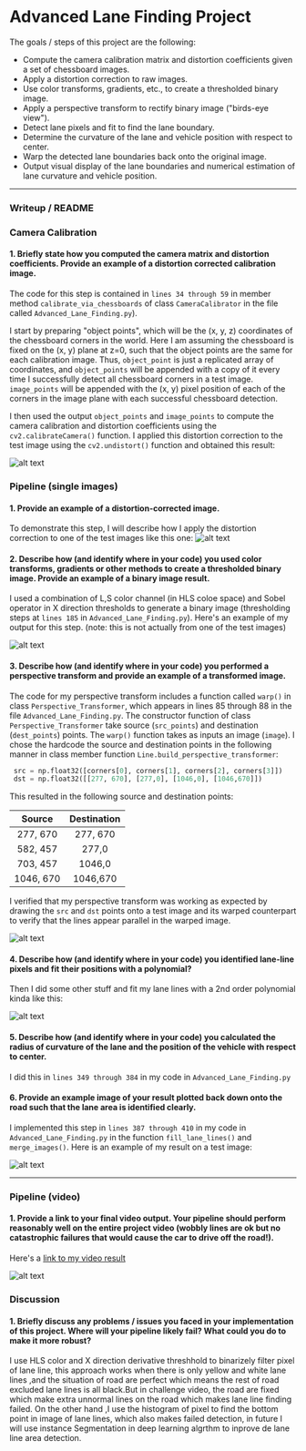 # Advanced Lane Finding Project

The goals / steps of this project are the following:

* Compute the camera calibration matrix and distortion coefficients given a set of chessboard images.
* Apply a distortion correction to raw images.
* Use color transforms, gradients, etc., to create a thresholded binary image.
* Apply a perspective transform to rectify binary image ("birds-eye view").
* Detect lane pixels and fit to find the lane boundary.
* Determine the curvature of the lane and vehicle position with respect to center.
* Warp the detected lane boundaries back onto the original image.
* Output visual display of the lane boundaries and numerical estimation of lane curvature and vehicle position.

[image1]: ./examples/undistorted_output.png "Undistort"
[image2]: ./test_images/test6.jpg "Road Transformed"
[image3]: ./examples/binaraized_test6.png "Binary Example"
[image4]: ./examples/warped_binarized_test6.png "Warp Example"
[image5]: ./examples/lane_fit.png "Fit Visual"
[image6]: ./examples/map_lane.png "Output"
[image7]: ./examples/processed_video.png "Video"
[video1]: ./processed_project_video.mp4 "Video"

---

### Writeup / README

### Camera Calibration

#### 1. Briefly state how you computed the camera matrix and distortion coefficients. Provide an example of a distortion corrected calibration image.

The code for this step is contained in `lines 34 through 59` in member method `calibrate_via_chessboards` of class `CameraCalibrator` in the file called `Advanced_Lane_Finding.py`).

I start by preparing "object points", which will be the (x, y, z) coordinates of the chessboard corners in the world. Here I am assuming the chessboard is fixed on the (x, y) plane at z=0, such that the object points are the same for each calibration image.  Thus, `object_point` is just a replicated array of coordinates, and `object_points` will be appended with a copy of it every time I successfully detect all chessboard corners in a test image.  `image_points` will be appended with the (x, y) pixel position of each of the corners in the image plane with each successful chessboard detection.  

I then used the output `object_points` and `image_points` to compute the camera calibration and distortion coefficients using the `cv2.calibrateCamera()` function.  I applied this distortion correction to the test image using the `cv2.undistort()` function and obtained this result: 

![alt text][image1]

### Pipeline (single images)

#### 1. Provide an example of a distortion-corrected image.

To demonstrate this step, I will describe how I apply the distortion correction to one of the test images like this one:
![alt text][image2]

#### 2. Describe how (and identify where in your code) you used color transforms, gradients or other methods to create a thresholded binary image.  Provide an example of a binary image result.

I used a combination of L,S color channel (in HLS coloe space) and  Sobel operator in X direction  thresholds  to generate a binary image (thresholding steps at `lines 185`  in `Advanced_Lane_Finding.py`).  Here's an example of my output for this step.  (note: this is not actually from one of the test images)

![alt text][image3]

#### 3. Describe how (and identify where in your code) you performed a perspective transform and provide an example of a transformed image.

The code for my perspective transform includes a function called `warp()` in class `Perspective_Transformer`, which appears in lines 85 through 88 in the file `Advanced_Lane_Finding.py`. The constructor function of class `Perspective_Transformer` take source (`src_points`) and destination (`dest_points`) points. The `warp()` function takes as inputs an image (`image`). I chose the hardcode the source and destination points in the following manner in class member function `Line.build_perspective_transformer`:

```python
 src = np.float32([corners[0], corners[1], corners[2], corners[3]])
 dst = np.float32([[277, 670], [277,0], [1046,0], [1046,670]])
```

This resulted in the following source and destination points:

| Source        | Destination   | 
|:-------------:|:-------------:| 
| 277, 670      | 277, 670      | 
| 582, 457      | 277,0         |
| 703, 457      | 1046,0        |
| 1046, 670     | 1046,670      |

I verified that my perspective transform was working as expected by drawing the `src` and `dst` points onto a test image and its warped counterpart to verify that the lines appear parallel in the warped image.

![alt text][image4]

#### 4. Describe how (and identify where in your code) you identified lane-line pixels and fit their positions with a polynomial?

Then I did some other stuff and fit my lane lines with a 2nd order polynomial kinda like this:

![alt text][image5]

#### 5. Describe how (and identify where in your code) you calculated the radius of curvature of the lane and the position of the vehicle with respect to center.

I did this in `lines 349 through 384` in my code in `Advanced_Lane_Finding.py`

#### 6. Provide an example image of your result plotted back down onto the road such that the lane area is identified clearly.

I implemented this step in `lines 387 through 410` in my code in `Advanced_Lane_Finding.py` in the function `fill_lane_lines()` and `merge_images()`.  Here is an example of my result on a test image:

![alt text][image6]

---

### Pipeline (video)

#### 1. Provide a link to your final video output.  Your pipeline should perform reasonably well on the entire project video (wobbly lines are ok but no catastrophic failures that would cause the car to drive off the road!).

Here's a [link to my video result](./preprocessed_project_video.mp4)

![alt text][image7]


### Discussion

#### 1. Briefly discuss any problems / issues you faced in your implementation of this project.  Where will your pipeline likely fail?  What could you do to make it more robust?
I use HLS color and X direction derivative  threshhold to binarizely filter pixel of lane line, this approach works when there is only yellow and white lane lines ,and the situation of road are perfect which means the rest of road excluded lane lines is all black.But in challenge video, the road are fixed which make extra unnormal lines on the road which makes lane line finding failed. 
On the other hand ,I use the histogram of pixel to find the bottom point in image of lane lines, which also makes failed detection, in future I will use instance Segmentation in deep learning algrthm to inprove de lane line area detection.
